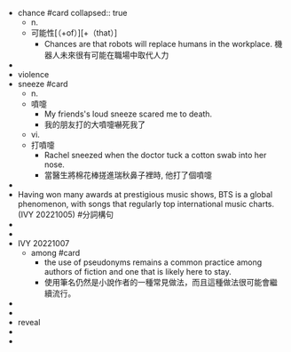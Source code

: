 - chance    #card
  collapsed:: true
	- n.
	- 可能性[（+of）][+（that）]
		- Chances are that robots will replace humans in the workplace.
		  機器人未來很有可能在職場中取代人力
-
- violence
- sneeze #card
	- n.
	- 噴嚏
		- My friends's loud sneeze scared me to death.
		- 我的朋友打的大噴嚏嚇死我了
	- vi.
	- 打噴嚏
		- Rachel sneezed when the doctor tuck a cotton swab into her nose.
		- 當醫生將棉花棒搓進瑞秋鼻子裡時, 他打了個噴嚏
-
- Having won many awards at prestigious music shows, BTS is a global phenomenon, with songs
  that regularly top international music charts. (IVY 20221005) #分詞構句
-
-
- IVY 20221007
	- among #card
		- the use of pseudonyms remains a common practice among authors of fiction and one that is likely here to stay.
		- 使用筆名仍然是小說作者的一種常見做法，而且這種做法很可能會繼續流行。
-
-
- reveal
-
-